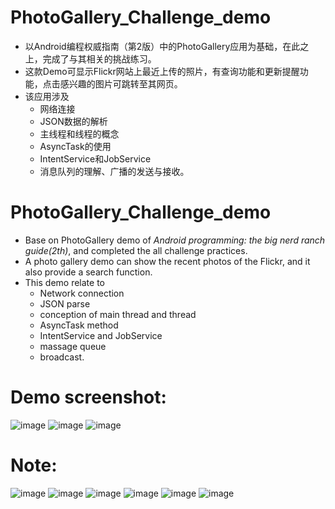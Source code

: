 # PhotoGallery_Challenge_demo
* 以Android编程权威指南（第2版）中的PhotoGallery应用为基础，在此之上，完成了与其相关的挑战练习。
* 这款Demo可显示Flickr网站上最近上传的照片，有查询功能和更新提醒功能，点击感兴趣的图片可跳转至其网页。
* 该应用涉及
    * 网络连接
    * JSON数据的解析
    * 主线程和线程的概念
    * AsyncTask的使用
    * IntentService和JobService
    * 消息队列的理解、广播的发送与接收。
# PhotoGallery_Challenge_demo
* Base on PhotoGallery demo of *Android programming: the big nerd ranch guide(2th)*, and completed the all challenge practices.
* A photo gallery demo can show the recent photos of the Flickr, and it also provide a search function.
* This demo relate to
    * Network connection
    * JSON parse
    * conception of main thread and thread
    * AsyncTask method
    * IntentService and JobService
    * massage queue
    * broadcast.
# Demo screenshot:
![image](https://user-images.githubusercontent.com/25412051/38767679-8c85c162-4018-11e8-906e-ea12462e22f2.png)
![image](https://user-images.githubusercontent.com/25412051/38767670-5aea1112-4018-11e8-87c8-52d1440caed9.png)
![image](https://user-images.githubusercontent.com/25412051/38767685-b815a8e2-4018-11e8-8750-13242775f7a3.png)
# Note:
![image](https://user-images.githubusercontent.com/25412051/38766754-2cdddcc2-4009-11e8-80c2-457fae52db61.png)
![image](https://user-images.githubusercontent.com/25412051/38766907-69a4e55e-400b-11e8-83fe-5dc2a6b1d27e.png)
![image](https://user-images.githubusercontent.com/25412051/38766915-8d570ba8-400b-11e8-874d-6f375c11bdc0.png)
![image](https://user-images.githubusercontent.com/25412051/38767048-b7395b0e-400d-11e8-9542-baf5a9533726.png)
![image](https://user-images.githubusercontent.com/25412051/38767413-fed9f4b4-4012-11e8-9d79-1d8064bee2dd.png)
![image](https://user-images.githubusercontent.com/25412051/38767565-612aa1ce-4016-11e8-8f79-1156f3981374.png)
